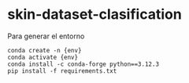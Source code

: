 # skin-dataset-clasification  

Para generar el entorno

``` 
conda create -n {env}  
conda activate {env}  
conda install -c conda-forge python==3.12.3  
pip install -f requirements.txt  
``` 
